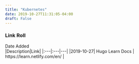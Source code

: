 ```yaml
---
title: "Kubernetes"
date: 2019-10-27T11:31:05-04:00
draft: False
---
```


### Link Roll


<div style="width:110px">Date Added</div>|Description|Link|
|:---|:---|---|
|2019-10-27| Hugo Learn Docs | https://learn.netlify.com/en/ |